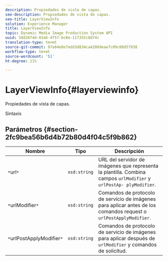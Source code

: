 ```yaml
---
description: Propiedades de vista de capas.
seo-description: Propiedades de vista de capas.
seo-title: LayerViewInfo
solution: Experience Manager
title: LayerViewInfo
topic: Dynamic Media Image Production System API
uuid: 58d26f4d-03a6-4f57-bc8e-117355c0d74c
translation-type: tm+mt
source-git-commit: 97a84e8e7edd3d834ca42069eae7c09c00d57938
workflow-type: tm+mt
source-wordcount: '51'
ht-degree: 11%

---
```



# LayerViewInfo{#layerviewinfo}

Propiedades de vista de capas.

Sintaxis

## Parámetros {#section-2fc9bea56b6d4b72b80d4f04c5f9b862}

| Nombre | Tipo | Descripción |
|---|---|---|
| `*`url`*` | `xsd:string` | URL del servidor de imágenes que representa la plantilla. Combina campos `urlModifier` y `urlPostAp- plyModifier`. |
| `*`urlModifier`*` | `xsd:string` | Comandos de protocolo de servicio de imágenes para aplicar antes de los comandos request o `urlPostApplyModifier`. |
| `*`urlPostApplyModifier`*` | `xsd:string` | Comandos de protocolo de servicio de imágenes para aplicar después de `urlModifier` y comandos de solicitud. |

